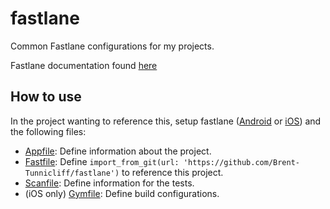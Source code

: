 # fastlane
Common Fastlane configurations for my projects.

Fastlane documentation found [here](http://docs.fastlane.tools)

## How to use

In the project wanting to reference this, setup fastlane ([Android](http://docs.fastlane.tools/getting-started/android/setup/) or [iOS](http://docs.fastlane.tools/getting-started/ios/setup/)) and the following files:
- [Appfile](http://docs.fastlane.tools/advanced/Appfile/): Define information about the project. 
- [Fastfile](http://docs.fastlane.tools/advanced/Fastfile/): Define `import_from_git(url: 'https://github.com/Brent-Tunnicliff/fastlane')` to reference this project.
- [Scanfile](http://docs.fastlane.tools/actions/scan/#scanfile): Define information for the tests.
- (iOS only) [Gymfile](): Define build configurations.

